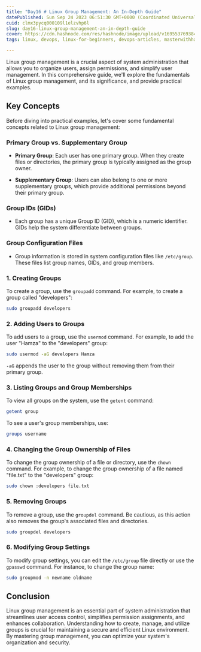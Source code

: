 ```yaml
---
title: "Day16 # Linux Group Management: An In-Depth Guide"
datePublished: Sun Sep 24 2023 06:51:30 GMT+0000 (Coordinated Universal Time)
cuid: clmx3pycq000109l1elzvhp6l
slug: day16-linux-group-management-an-in-depth-guide
cover: https://cdn.hashnode.com/res/hashnode/image/upload/v1695537693847/76e23870-3a0f-4e70-8dd9-f962fe4e9e6e.png
tags: linux, devops, linux-for-beginners, devops-articles, masterwithhamza

---
```


Linux group management is a crucial aspect of system administration that allows you to organize users, assign permissions, and simplify user management. In this comprehensive guide, we'll explore the fundamentals of Linux group management, and its significance, and provide practical examples.

## **Key Concepts**

Before diving into practical examples, let's cover some fundamental concepts related to Linux group management:

### **Primary Group vs. Supplementary Group**

* **Primary Group**: Each user has one primary group. When they create files or directories, the primary group is typically assigned as the group owner.
    
* **Supplementary Group**: Users can also belong to one or more supplementary groups, which provide additional permissions beyond their primary group.
    

### **Group IDs (GIDs)**

* Each group has a unique Group ID (GID), which is a numeric identifier. GIDs help the system differentiate between groups.
    

### **Group Configuration Files**

* Group information is stored in system configuration files like `/etc/group`. These files list group names, GIDs, and group members.
    

### **1\. Creating Groups**

To create a group, use the `groupadd` command. For example, to create a group called "developers":

```bash
sudo groupadd developers
```

### **2\. Adding Users to Groups**

To add users to a group, use the `usermod` command. For example, to add the user "Hamza" to the "developers" group:

```bash
sudo usermod -aG developers Hamza
```

`-aG` appends the user to the group without removing them from their primary group.

### **3\. Listing Groups and Group Memberships**

To view all groups on the system, use the `getent` command:

```bash
getent group
```

To see a user's group memberships, use:

```bash
groups username
```

### **4\. Changing the Group Ownership of Files**

To change the group ownership of a file or directory, use the `chown` command. For example, to change the group ownership of a file named "file.txt" to the "developers" group:

```bash
sudo chown :developers file.txt
```

### **5\. Removing Groups**

To remove a group, use the `groupdel` command. Be cautious, as this action also removes the group's associated files and directories.

```bash
sudo groupdel developers
```

### **6\. Modifying Group Settings**

To modify group settings, you can edit the `/etc/group` file directly or use the `gpasswd` command. For instance, to change the group name:

```bash
sudo groupmod -n newname oldname
```

## **Conclusion**

Linux group management is an essential part of system administration that streamlines user access control, simplifies permission assignments, and enhances collaboration. Understanding how to create, manage, and utilize groups is crucial for maintaining a secure and efficient Linux environment. By mastering group management, you can optimize your system's organization and security.